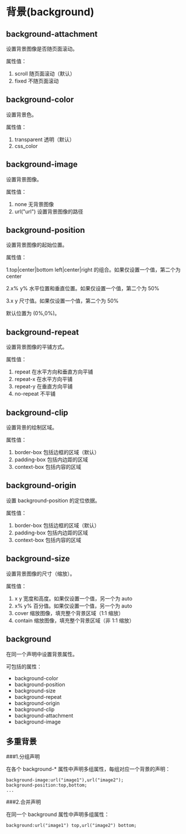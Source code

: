 背景(background)
===============

background-attachment
---------------------

设置背景图像是否随页面滚动。

属性值：

1. scroll 随页面滚动（默认）
2. fixed 不随页面滚动

background-color
----------------

设置背景色。

属性值：

1. transparent 透明（默认）
2. css_color

background-image
----------------

设置背景图像。

属性值：

1. none 无背景图像
2. url("url") 设置背景图像的路径

background-position
-------------------

设置背景图像的起始位置。

属性值：

1.top|center|bottom left|center|right 的组合。如果仅设置一个值，第二个为 center

2.x% y% 水平位置和垂直位置。如果仅设置一个值，第二个为 50%

3.x y 尺寸值。如果仅设置一个值，第二个为 50%

默认位置为 (0%,0%)。

background-repeat
-----------------

设置背景图像的平铺方式。

属性值：

1. repeat 在水平方向和垂直方向平铺
2. repeat-x 在水平方向平铺
3. repeat-y 在垂直方向平铺
4. no-repeat 不平铺

background-clip
---------------

设置背景的绘制区域。

属性值：

1. border-box 包括边框的区域（默认）
2. padding-box 包括内边距的区域
3. context-box 包括内容的区域

background-origin
-----------------

设置 background-position 的定位依据。

属性值：

1. border-box 包括边框的区域（默认）
2. padding-box 包括内边距的区域
3. context-box 包括内容的区域

background-size
---------------

设置背景图像的尺寸（缩放）。

属性值：

1. x y 宽度和高度。如果仅设置一个值，另一个为 auto
2. x% y% 百分值。如果仅设置一个值，另一个为 auto
3. cover 缩放图像，填充整个背景区域（1:1 缩放）
4. contain 缩放图像，填充整个背景区域（非 1:1 缩放）

background
----------

在同一个声明中设置背景属性。

可包括的属性：

+ background-color
+ background-position
+ background-size
+ background-repeat
+ background-origin
+ background-clip
+ background-attachment
+ background-image

多重背景
-------

###1.分组声明

在各个 background-* 属性中声明多组属性，每组对应一个背景的声明：

	background-image:url("image1"),url("image2");
	background-position:top,bottom;
	...

###2.合并声明

在同一个 background 属性中声明多组属性：

	background:url("image1") top,url("image2") bottom;